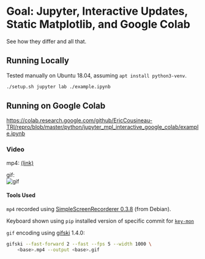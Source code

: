 # Goal: Jupyter, Interactive Updates, Static Matplotlib, and Google Colab

See how they differ and all that.

## Running Locally

Tested manually on Ubuntu 18.04, assuming `apt install python3-venv`.

```sh
./setup.sh jupyter lab ./example.ipynb
```

## Running on Google Colab

https://colab.research.google.com/github/EricCousineau-TRI/repro/blob/master/python/jupyter_mpl_interactive_google_colab/example.ipynb

### Video

mp4:
[(link)](https://user-images.githubusercontent.com/26719449/113449583-24815800-93cc-11eb-8fa2-5e647533054b.mp4)

gif: <br/>
![gif](https://user-images.githubusercontent.com/26719449/113449624-3e229f80-93cc-11eb-9b50-4ea840959415.gif)

#### Tools Used

`mp4` recorded using [SimpleScreenRecorderer 0.3.8](https://github.com/MaartenBaert/ssr/releases/tag/0.3.8) (from Debian).

Keyboard shown using `pip` installed version of specific commit for
[`key-mon`](https://github.com/scottkirkwood/key-mon/tree/3785370d0)

`gif` encoding using [gifski](https://gif.ski) 1.4.0:

```sh
gifski --fast-forward 2 --fast --fps 5 --width 1000 \
    <base>.mp4 --output <base>.gif
```
